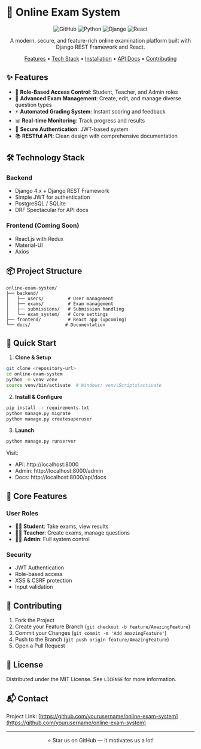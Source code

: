# 📝 Online Exam System

<div align="center">

![GitHub](https://img.shields.io/github/license/yourusername/online-exam-system)
![Python](https://img.shields.io/badge/python-3.8+-blue.svg)
![Django](https://img.shields.io/badge/django-4.x-green.svg)
![React](https://img.shields.io/badge/react-latest-blue.svg)

A modern, secure, and feature-rich online examination platform built with Django REST Framework and React.

[Features](#features) • [Tech Stack](#tech-stack) • [Installation](#installation) • [API Docs](#api-endpoints) • [Contributing](#contributing)

</div>

## ✨ Features

- 👥 **Role-Based Access Control**: Student, Teacher, and Admin roles
- 📝 **Advanced Exam Management**: Create, edit, and manage diverse question types
- ⚡ **Automated Grading System**: Instant scoring and feedback
- 📊 **Real-time Monitoring**: Track progress and results
- 🔐 **Secure Authentication**: JWT-based system
- 📚 **RESTful API**: Clean design with comprehensive documentation

## 🛠️ Technology Stack

### Backend
- Django 4.x + Django REST Framework
- Simple JWT for authentication
- PostgreSQL / SQLite
- DRF Spectacular for API docs

### Frontend (Coming Soon)
- React.js with Redux
- Material-UI
- Axios

## 📦 Project Structure
```
online-exam-system/
├── backend/
│   ├── users/         # User management
│   ├── exams/         # Exam management
│   ├── submissions/   # Submission handling
│   └── exam_system/   # Core settings
├── frontend/          # React app (upcoming)
└── docs/             # Documentation
```

## 🚀 Quick Start

1. **Clone & Setup**
```bash
git clone <repository-url>
cd online-exam-system
python -m venv venv
source venv/bin/activate  # Windows: venv\Scripts\activate
```

2. **Install & Configure**
```bash
pip install -r requirements.txt
python manage.py migrate
python manage.py createsuperuser
```

3. **Launch**
```bash
python manage.py runserver
```

Visit:
- API: http://localhost:8000
- Admin: http://localhost:8000/admin
- Docs: http://localhost:8000/api/docs

## 🔑 Core Features

### User Roles
- 👨‍🎓 **Student**: Take exams, view results
- 👨‍🏫 **Teacher**: Create exams, manage questions
- 👨‍💼 **Admin**: Full system control

### Security
- JWT Authentication
- Role-based access
- XSS & CSRF protection
- Input validation

## 🤝 Contributing

1. Fork the Project
2. Create your Feature Branch (`git checkout -b feature/AmazingFeature`)
3. Commit your Changes (`git commit -m 'Add AmazingFeature'`)
4. Push to the Branch (`git push origin feature/AmazingFeature`)
5. Open a Pull Request

## 📄 License

Distributed under the MIT License. See `LICENSE` for more information.

## 📬 Contact

Project Link: [https://github.com/yourusername/online-exam-system](https://github.com/yourusername/online-exam-system)

---

<div align="center">
⭐ Star us on GitHub — it motivates us a lot!
</div>
